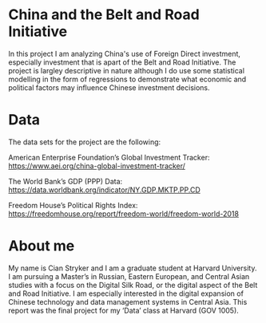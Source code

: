 # China and the Belt and Road Initiative
In this project I am analyzing China's use of Foreign Direct investment, especially investment that is apart of the Belt and Road Initiative. The project is largley descriptive in nature although I do use some statistical modelling in the form of regressions to demonstrate what economic and political factors may influence Chinese investment decisions. 

# Data
The data sets for the project are the following:

American Enterprise Foundation’s Global Investment Tracker: https://www.aei.org/china-global-investment-tracker/

The World Bank’s GDP (PPP) Data: https://data.worldbank.org/indicator/NY.GDP.MKTP.PP.CD

Freedom House’s Political Rights Index: https://freedomhouse.org/report/freedom-world/freedom-world-2018

# About me
My name is Cian Stryker and I am a graduate student at Harvard University. I am pursuing a Master’s in Russian, Eastern European, and Central Asian studies with a focus on the Digital Silk Road, or the digital aspect of the Belt and Road Initiative. I am especially interested in the digital expansion of Chinese technology and data management systems in Central Asia. This report was the final project for my ‘Data’ class at Harvard (GOV 1005).
